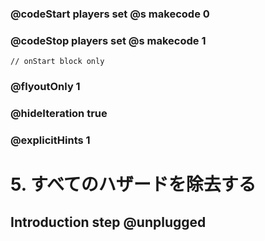 ### @codeStart players set @s makecode 0
### @codeStop players set @s makecode 1

```template
// onStart block only
```
### @flyoutOnly 1
### @hideIteration true 
### @explicitHints 1
# 5. すべてのハザードを除去する
## Introduction step @unplugged
